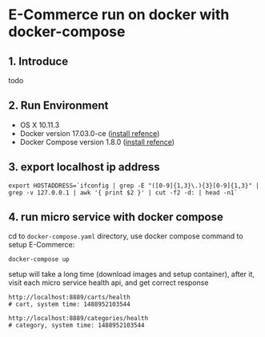 # E-Commerce run on docker with docker-compose

## 1. Introduce

todo

## 2. Run Environment

* OS X 10.11.3
* Docker version 17.03.0-ce ([install refence](https://www.docker.com/community-edition#/download))
* Docker Compose version 1.8.0 ([install refence](https://docs.docker.com/compose/install/))

## 3. export localhost ip address

```shell
export HOSTADDRESS=`ifconfig | grep -E "([0-9]{1,3}\.){3}[0-9]{1,3}" | grep -v 127.0.0.1 | awk '{ print $2 }' | cut -f2 -d: | head -n1`
```

## 4. run micro service with docker compose

cd to `docker-compose.yaml` directory, use docker compose command to setup E-Commerce:

`docker-compose up`

setup will take a long time (download images and setup container), after it, visit each micro service health api, and get correct response

```
http://localhost:8889/carts/health
# cart, system time: 1488952103544

http://localhost:8889/categories/health
# category, system time: 1488952103544

```